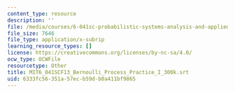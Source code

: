 ```yaml
---
content_type: resource
description: ''
file: /media/courses/6-041sc-probabilistic-systems-analysis-and-applied-probability-fall-2013/6333fc56351a57ecb59db0a411bf9865_MIT6_041SCF13_Bernoulli_Process_Practice_I_300k.vtt
file_size: 7646
file_type: application/x-subrip
learning_resource_types: []
license: https://creativecommons.org/licenses/by-nc-sa/4.0/
ocw_type: OCWFile
resourcetype: Other
title: MIT6_041SCF13_Bernoulli_Process_Practice_I_300k.srt
uid: 6333fc56-351a-57ec-b59d-b0a411bf9865
---
```

